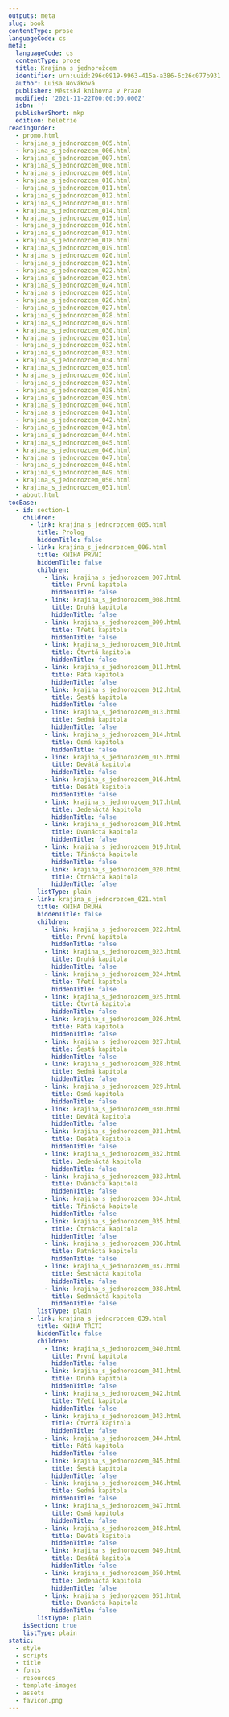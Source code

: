 ```yaml
---
outputs: meta
slug: book
contentType: prose
languageCode: cs
meta:
  languageCode: cs
  contentType: prose
  title: Krajina s jednorožcem
  identifier: urn:uuid:296c0919-9963-415a-a386-6c26c077b931
  author: Luisa Nováková
  publisher: Městská knihovna v Praze
  modified: '2021-11-22T00:00:00.000Z'
  isbn: ''
  publisherShort: mkp
  edition: beletrie
readingOrder:
  - promo.html
  - krajina_s_jednorozcem_005.html
  - krajina_s_jednorozcem_006.html
  - krajina_s_jednorozcem_007.html
  - krajina_s_jednorozcem_008.html
  - krajina_s_jednorozcem_009.html
  - krajina_s_jednorozcem_010.html
  - krajina_s_jednorozcem_011.html
  - krajina_s_jednorozcem_012.html
  - krajina_s_jednorozcem_013.html
  - krajina_s_jednorozcem_014.html
  - krajina_s_jednorozcem_015.html
  - krajina_s_jednorozcem_016.html
  - krajina_s_jednorozcem_017.html
  - krajina_s_jednorozcem_018.html
  - krajina_s_jednorozcem_019.html
  - krajina_s_jednorozcem_020.html
  - krajina_s_jednorozcem_021.html
  - krajina_s_jednorozcem_022.html
  - krajina_s_jednorozcem_023.html
  - krajina_s_jednorozcem_024.html
  - krajina_s_jednorozcem_025.html
  - krajina_s_jednorozcem_026.html
  - krajina_s_jednorozcem_027.html
  - krajina_s_jednorozcem_028.html
  - krajina_s_jednorozcem_029.html
  - krajina_s_jednorozcem_030.html
  - krajina_s_jednorozcem_031.html
  - krajina_s_jednorozcem_032.html
  - krajina_s_jednorozcem_033.html
  - krajina_s_jednorozcem_034.html
  - krajina_s_jednorozcem_035.html
  - krajina_s_jednorozcem_036.html
  - krajina_s_jednorozcem_037.html
  - krajina_s_jednorozcem_038.html
  - krajina_s_jednorozcem_039.html
  - krajina_s_jednorozcem_040.html
  - krajina_s_jednorozcem_041.html
  - krajina_s_jednorozcem_042.html
  - krajina_s_jednorozcem_043.html
  - krajina_s_jednorozcem_044.html
  - krajina_s_jednorozcem_045.html
  - krajina_s_jednorozcem_046.html
  - krajina_s_jednorozcem_047.html
  - krajina_s_jednorozcem_048.html
  - krajina_s_jednorozcem_049.html
  - krajina_s_jednorozcem_050.html
  - krajina_s_jednorozcem_051.html
  - about.html
tocBase:
  - id: section-1
    children:
      - link: krajina_s_jednorozcem_005.html
        title: Prolog
        hiddenTitle: false
      - link: krajina_s_jednorozcem_006.html
        title: KNIHA PRVNÍ
        hiddenTitle: false
        children:
          - link: krajina_s_jednorozcem_007.html
            title: První kapitola
            hiddenTitle: false
          - link: krajina_s_jednorozcem_008.html
            title: Druhá kapitola
            hiddenTitle: false
          - link: krajina_s_jednorozcem_009.html
            title: Třetí kapitola
            hiddenTitle: false
          - link: krajina_s_jednorozcem_010.html
            title: Čtvrtá kapitola
            hiddenTitle: false
          - link: krajina_s_jednorozcem_011.html
            title: Pátá kapitola
            hiddenTitle: false
          - link: krajina_s_jednorozcem_012.html
            title: Šestá kapitola
            hiddenTitle: false
          - link: krajina_s_jednorozcem_013.html
            title: Sedmá kapitola
            hiddenTitle: false
          - link: krajina_s_jednorozcem_014.html
            title: Osmá kapitola
            hiddenTitle: false
          - link: krajina_s_jednorozcem_015.html
            title: Devátá kapitola
            hiddenTitle: false
          - link: krajina_s_jednorozcem_016.html
            title: Desátá kapitola
            hiddenTitle: false
          - link: krajina_s_jednorozcem_017.html
            title: Jedenáctá kapitola
            hiddenTitle: false
          - link: krajina_s_jednorozcem_018.html
            title: Dvanáctá kapitola
            hiddenTitle: false
          - link: krajina_s_jednorozcem_019.html
            title: Třináctá kapitola
            hiddenTitle: false
          - link: krajina_s_jednorozcem_020.html
            title: Čtrnáctá kapitola
            hiddenTitle: false
        listType: plain
      - link: krajina_s_jednorozcem_021.html
        title: KNIHA DRUHÁ
        hiddenTitle: false
        children:
          - link: krajina_s_jednorozcem_022.html
            title: První kapitola
            hiddenTitle: false
          - link: krajina_s_jednorozcem_023.html
            title: Druhá kapitola
            hiddenTitle: false
          - link: krajina_s_jednorozcem_024.html
            title: Třetí kapitola
            hiddenTitle: false
          - link: krajina_s_jednorozcem_025.html
            title: Čtvrtá kapitola
            hiddenTitle: false
          - link: krajina_s_jednorozcem_026.html
            title: Pátá kapitola
            hiddenTitle: false
          - link: krajina_s_jednorozcem_027.html
            title: Šestá kapitola
            hiddenTitle: false
          - link: krajina_s_jednorozcem_028.html
            title: Sedmá kapitola
            hiddenTitle: false
          - link: krajina_s_jednorozcem_029.html
            title: Osmá kapitola
            hiddenTitle: false
          - link: krajina_s_jednorozcem_030.html
            title: Devátá kapitola
            hiddenTitle: false
          - link: krajina_s_jednorozcem_031.html
            title: Desátá kapitola
            hiddenTitle: false
          - link: krajina_s_jednorozcem_032.html
            title: Jedenáctá kapitola
            hiddenTitle: false
          - link: krajina_s_jednorozcem_033.html
            title: Dvanáctá kapitola
            hiddenTitle: false
          - link: krajina_s_jednorozcem_034.html
            title: Třináctá kapitola
            hiddenTitle: false
          - link: krajina_s_jednorozcem_035.html
            title: Čtrnáctá kapitola
            hiddenTitle: false
          - link: krajina_s_jednorozcem_036.html
            title: Patnáctá kapitola
            hiddenTitle: false
          - link: krajina_s_jednorozcem_037.html
            title: Šestnáctá kapitola
            hiddenTitle: false
          - link: krajina_s_jednorozcem_038.html
            title: Sedmnáctá kapitola
            hiddenTitle: false
        listType: plain
      - link: krajina_s_jednorozcem_039.html
        title: KNIHA TŘETÍ
        hiddenTitle: false
        children:
          - link: krajina_s_jednorozcem_040.html
            title: První kapitola
            hiddenTitle: false
          - link: krajina_s_jednorozcem_041.html
            title: Druhá kapitola
            hiddenTitle: false
          - link: krajina_s_jednorozcem_042.html
            title: Třetí kapitola
            hiddenTitle: false
          - link: krajina_s_jednorozcem_043.html
            title: Čtvrtá kapitola
            hiddenTitle: false
          - link: krajina_s_jednorozcem_044.html
            title: Pátá kapitola
            hiddenTitle: false
          - link: krajina_s_jednorozcem_045.html
            title: Šestá kapitola
            hiddenTitle: false
          - link: krajina_s_jednorozcem_046.html
            title: Sedmá kapitola
            hiddenTitle: false
          - link: krajina_s_jednorozcem_047.html
            title: Osmá kapitola
            hiddenTitle: false
          - link: krajina_s_jednorozcem_048.html
            title: Devátá kapitola
            hiddenTitle: false
          - link: krajina_s_jednorozcem_049.html
            title: Desátá kapitola
            hiddenTitle: false
          - link: krajina_s_jednorozcem_050.html
            title: Jedenáctá kapitola
            hiddenTitle: false
          - link: krajina_s_jednorozcem_051.html
            title: Dvanáctá kapitola
            hiddenTitle: false
        listType: plain
    isSection: true
    listType: plain
static:
  - style
  - scripts
  - title
  - fonts
  - resources
  - template-images
  - assets
  - favicon.png
---
```

